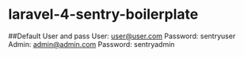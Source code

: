 laravel-4-sentry-boilerplate
============================

##Default User and pass
User: user@user.com Password: sentryuser <br />
Admin: admin@admin.com Password: sentryadmin

